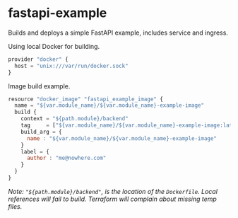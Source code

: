 # fastapi-example

Builds and deploys a simple FastAPI example, includes service and ingress.

Using local Docker for building.

```javascript
provider "docker" {
  host = "unix:///var/run/docker.sock"
}
```

Image build example.

```javascript
resource "docker_image" "fastapi_example_image" {
  name = "${var.module_name}/${var.module_name}-example-image"
  build {
    context = "${path.module}/backend"
    tag     = ["${var.module_name}/${var.module_name}-example-image:latest"]
    build_arg = {
      name : "${var.module_name}/${var.module_name}-example-image"
    }
    label = {
      author : "me@nowhere.com"
    }
  }
}
```

*Note: `"${path.module}/backend"`, is the location of the `Dockerfile`. Local references will fail to build. Terraform will complain about missing temp files.*
